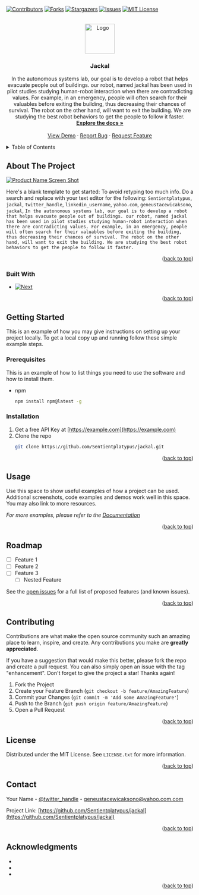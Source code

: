 <!-- Improved compatibility of back to top link: See: https://github.com/othneildrew/Best-README-Template/pull/73 -->
<a name="readme-top"></a>
<!--
*** Thanks for checking out the Best-README-Template. If you have a suggestion
*** that would make this better, please fork the repo and create a pull request
*** or simply open an issue with the tag "enhancement".
*** Don't forget to give the project a star!
*** Thanks again! Now go create something AMAZING! :D
-->



<!-- PROJECT SHIELDS -->
<!--
*** I'm using markdown "reference style" links for readability.
*** Reference links are enclosed in brackets [ ] instead of parentheses ( ).
*** See the bottom of this document for the declaration of the reference variables
*** for contributors-url, forks-url, etc. This is an optional, concise syntax you may use.
*** https://www.markdownguide.org/basic-syntax/#reference-style-links
-->
[![Contributors][contributors-shield]][contributors-url]
[![Forks][forks-shield]][forks-url]
[![Stargazers][stars-shield]][stars-url]
[![Issues][issues-shield]][issues-url]
[![MIT License][license-shield]][license-url]


<!-- PROJECT LOGO -->
<br />
<div align="center">
  <a href="https://github.com/Sentientplatypus/jackal">
    <img src="images/logo.png" alt="Logo" width="80" height="80">
  </a>

<h3 align="center">Jackal</h3>

  <p align="center">
    In the autonomous systems lab, our goal is to develop a robot that helps evacuate people out of buildings. our robot, named jackal has been used in pilot studies studying human-robot interaction when there are contradicting values. For example, in an emergency, people will often search for their valuables before exiting the building, thus decreasing their chances of survival. The robot on the other hand, will want to exit the building. We are studying the best robot behaviors to get the people to follow it faster. 
    <br /> 
    <a href="https://github.com/Sentientplatypus/jackal"><strong>Explore the docs »</strong></a>
    <br />
    <br />
    <a href="https://github.com/Sentientplatypus/jackal">View Demo</a>
    ·
    <a href="https://github.com/Sentientplatypus/jackal/issues">Report Bug</a>
    ·
    <a href="https://github.com/Sentientplatypus/jackal/issues">Request Feature</a>
  </p>
</div>



<!-- TABLE OF CONTENTS -->
<details>
  <summary>Table of Contents</summary>
  <ol>
    <li>
      <a href="#about-the-project">About The Project</a>
      <ul>
        <li><a href="#built-with">Built With</a></li>
      </ul>
    </li>
    <li>
      <a href="#getting-started">Getting Started</a>
      <ul>
        <li><a href="#prerequisites">Prerequisites</a></li>
        <li><a href="#installation">Installation</a></li>
      </ul>
    </li>
    <li><a href="#usage">Usage</a></li>
    <li><a href="#roadmap">Roadmap</a></li>
    <li><a href="#contributing">Contributing</a></li>
    <li><a href="#license">License</a></li>
    <li><a href="#contact">Contact</a></li>
    <li><a href="#acknowledgments">Acknowledgments</a></li>
  </ol>
</details>



<!-- ABOUT THE PROJECT -->
## About The Project

[![Product Name Screen Shot][product-screenshot]](https://example.com)

Here's a blank template to get started: To avoid retyping too much info. Do a search and replace with your text editor for the following: `Sentientplatypus`, `jackal`, `twitter_handle`, `linkedin_username`, `yahoo.com`, `geneustacewicaksono`, `jackal`, `In the autonomous systems lab, our goal is to develop a robot that helps evacuate people out of buildings. our robot, named jackal has been used in pilot studies studying human-robot interaction when there are contradicting values. For example, in an emergency, people will often search for their valuables before exiting the building, thus decreasing their chances of survival. The robot on the other hand, will want to exit the building. We are studying the best robot behaviors to get the people to follow it faster. `

<p align="right">(<a href="#readme-top">back to top</a>)</p>



### Built With

* [![Next][python]][python-url]

<p align="right">(<a href="#readme-top">back to top</a>)</p>



<!-- GETTING STARTED -->
## Getting Started

This is an example of how you may give instructions on setting up your project locally.
To get a local copy up and running follow these simple example steps.

### Prerequisites

This is an example of how to list things you need to use the software and how to install them.
* npm
  ```sh
  npm install npm@latest -g
  ```

### Installation

1. Get a free API Key at [https://example.com](https://example.com)
2. Clone the repo
   ```sh
   git clone https://github.com/Sentientplatypus/jackal.git
   ```


<p align="right">(<a href="#readme-top">back to top</a>)</p>



<!-- USAGE EXAMPLES -->
## Usage

Use this space to show useful examples of how a project can be used. Additional screenshots, code examples and demos work well in this space. You may also link to more resources.

_For more examples, please refer to the [Documentation](https://example.com)_

<p align="right">(<a href="#readme-top">back to top</a>)</p>



<!-- ROADMAP -->
## Roadmap

- [ ] Feature 1
- [ ] Feature 2
- [ ] Feature 3
    - [ ] Nested Feature

See the [open issues](https://github.com/Sentientplatypus/jackal/issues) for a full list of proposed features (and known issues).

<p align="right">(<a href="#readme-top">back to top</a>)</p>



<!-- CONTRIBUTING -->
## Contributing

Contributions are what make the open source community such an amazing place to learn, inspire, and create. Any contributions you make are **greatly appreciated**.

If you have a suggestion that would make this better, please fork the repo and create a pull request. You can also simply open an issue with the tag "enhancement".
Don't forget to give the project a star! Thanks again!

1. Fork the Project
2. Create your Feature Branch (`git checkout -b feature/AmazingFeature`)
3. Commit your Changes (`git commit -m 'Add some AmazingFeature'`)
4. Push to the Branch (`git push origin feature/AmazingFeature`)
5. Open a Pull Request

<p align="right">(<a href="#readme-top">back to top</a>)</p>



<!-- LICENSE -->
## License

Distributed under the MIT License. See `LICENSE.txt` for more information.

<p align="right">(<a href="#readme-top">back to top</a>)</p>



<!-- CONTACT -->
## Contact

Your Name - [@twitter_handle](https://twitter.com/twitter_handle) - geneustacewicaksono@yahoo.com.com

Project Link: [https://github.com/Sentientplatypus/jackal](https://github.com/Sentientplatypus/jackal)

<p align="right">(<a href="#readme-top">back to top</a>)</p>



<!-- ACKNOWLEDGMENTS -->
## Acknowledgments

* []()
* []()
* []()

<p align="right">(<a href="#readme-top">back to top</a>)</p>



<!-- MARKDOWN LINKS & IMAGES -->
<!-- https://www.markdownguide.org/basic-syntax/#reference-style-links -->
[contributors-shield]: https://img.shields.io/github/contributors/Sentientplatypus/jackal.svg?style=for-the-badge
[contributors-url]: https://github.com/Sentientplatypus/jackal/graphs/contributors
[forks-shield]: https://img.shields.io/github/forks/Sentientplatypus/jackal.svg?style=for-the-badge
[forks-url]: https://github.com/Sentientplatypus/jackal/network/members
[stars-shield]: https://img.shields.io/github/stars/Sentientplatypus/jackal.svg?style=for-the-badge
[stars-url]: https://github.com/Sentientplatypus/jackal/stargazers
[issues-shield]: https://img.shields.io/github/issues/Sentientplatypus/jackal.svg?style=for-the-badge
[issues-url]: https://github.com/Sentientplatypus/jackal/issues
[license-shield]: https://img.shields.io/github/license/Sentientplatypus/jackal.svg?style=for-the-badge
[license-url]: https://github.com/Sentientplatypus/jackal/blob/master/LICENSE.txt
[linkedin-shield]: https://img.shields.io/badge/-LinkedIn-black.svg?style=for-the-badge&logo=linkedin&colorB=555
[linkedin-url]: https://linkedin.com/in/linkedin_username
[product-screenshot]: images/screenshot.png
[Next.js]: https://img.shields.io/badge/next.js-000000?style=for-the-badge&logo=nextdotjs&logoColor=white
[Next-url]: https://nextjs.org/
[React.js]: https://img.shields.io/badge/React-20232A?style=for-the-badge&logo=react&logoColor=61DAFB
[React-url]: https://reactjs.org/
[Vue.js]: https://img.shields.io/badge/Vue.js-35495E?style=for-the-badge&logo=vuedotjs&logoColor=4FC08D
[Vue-url]: https://vuejs.org/
[Angular.io]: https://img.shields.io/badge/Angular-DD0031?style=for-the-badge&logo=angular&logoColor=white
[Angular-url]: https://angular.io/
[Svelte.dev]: https://img.shields.io/badge/Svelte-4A4A55?style=for-the-badge&logo=svelte&logoColor=FF3E00
[Svelte-url]: https://svelte.dev/
[Laravel.com]: https://img.shields.io/badge/Laravel-FF2D20?style=for-the-badge&logo=laravel&logoColor=white
[Laravel-url]: https://laravel.com
[Bootstrap.com]: https://img.shields.io/badge/Bootstrap-563D7C?style=for-the-badge&logo=bootstrap&logoColor=white
[Bootstrap-url]: https://getbootstrap.com
[JQuery.com]: https://img.shields.io/badge/jQuery-0769AD?style=for-the-badge&logo=jquery&logoColor=white
[JQuery-url]: https://jquery.com 
[python]: https://dev.to/envoy_/150-badges-for-github-pnk
[python-url]: https://python.com
